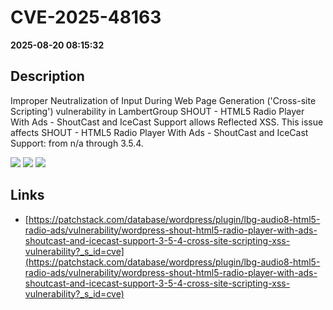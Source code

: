 # CVE-2025-48163

**2025-08-20 08:15:32**

## Description
Improper Neutralization of Input During Web Page Generation ('Cross-site Scripting') vulnerability in LambertGroup SHOUT - HTML5 Radio Player With Ads - ShoutCast and IceCast Support allows Reflected XSS. This issue affects SHOUT - HTML5 Radio Player With Ads - ShoutCast and IceCast Support: from n/a through 3.5.4.

![](https://img.shields.io/static/v1?label=Score&message=7.1&color=red)
![](https://img.shields.io/static/v1?label=Severity&message=HIGH&color=red)
![](https://img.shields.io/static/v1?label=CWE&message=XSS&color=green)

## Links
- [https://patchstack.com/database/wordpress/plugin/lbg-audio8-html5-radio-ads/vulnerability/wordpress-shout-html5-radio-player-with-ads-shoutcast-and-icecast-support-3-5-4-cross-site-scripting-xss-vulnerability?_s_id=cve](https://patchstack.com/database/wordpress/plugin/lbg-audio8-html5-radio-ads/vulnerability/wordpress-shout-html5-radio-player-with-ads-shoutcast-and-icecast-support-3-5-4-cross-site-scripting-xss-vulnerability?_s_id=cve)
